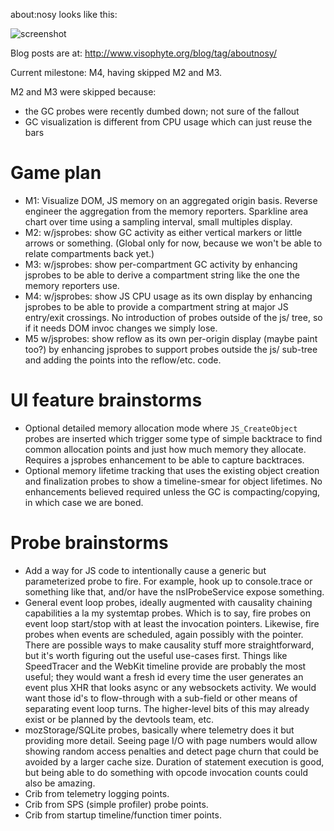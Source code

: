 about:nosy looks like this:

![screenshot](http://www.visophyte.org/blog/wp-content/uploads/2012/02/about-nosy-overview-scaled.png)

Blog posts are at:
http://www.visophyte.org/blog/tag/aboutnosy/

Current milestone: M4, having skipped M2 and M3.

M2 and M3 were skipped because:
- the GC probes were recently dumbed down; not sure of the fallout
- GC visualization is different from CPU usage which can just reuse the bars

# Game plan

- M1: Visualize DOM, JS memory on an aggregated origin basis.  Reverse engineer
  the aggregation from the memory reporters.  Sparkline area chart over time
  using a sampling interval, small multiples display.
- M2: w/jsprobes: show GC activity as either vertical markers or little arrows
  or something.  (Global only for now, because we won't be able to relate
  compartments back yet.)
- M3: w/jsprobes: show per-compartment GC activity by enhancing jsprobes to be
  able to derive a compartment string like the one the memory reporters use.
- M4: w/jsprobes: show JS CPU usage as its own display by enhancing jsprobes to
  be able to provide a compartment string at major JS entry/exit crossings.
  No introduction of probes outside of the js/ tree, so if it needs DOM invoc
  changes we simply lose.
- M5 w/jsprobes: show reflow as its own per-origin display (maybe paint too?)
  by enhancing jsprobes to support probes outside the js/ sub-tree and adding
  the points into the reflow/etc. code.

# UI feature brainstorms

- Optional detailed memory allocation mode where `JS_CreateObject` probes are
  inserted which trigger some type of simple backtrace to find common
  allocation points and just how much memory they allocate.  Requires a
  jsprobes enhancement to be able to capture backtraces.
- Optional memory lifetime tracking that uses the existing object creation and
  finalization probes to show a timeline-smear for object lifetimes.  No
  enhancements believed required unless the GC is compacting/copying, in which
  case we are boned.

# Probe brainstorms

- Add a way for JS code to intentionally cause a generic but parameterized
  probe to fire.  For example, hook up to console.trace or something like
  that, and/or have the nsIProbeService expose something.
- General event loop probes, ideally augmented with causality chaining
  capabilities a la my systemtap probes.  Which is to say, fire probes on event
  loop start/stop with at least the invocation pointers.  Likewise, fire probes
  when events are scheduled, again possibly with the pointer.  There are
  possible ways to make causality stuff more straightforward, but it's worth
  figuring out the useful use-cases first.  Things like SpeedTracer and the
  WebKit timeline provide are probably the most useful; they would want a fresh
  id every time the user generates an event plus XHR that looks async or any
  websockets activity.  We would want those id's to flow-through with a
  sub-field or other means of separating event loop turns.  The higher-level
  bits of this may already exist or be planned by the devtools team, etc.
- mozStorage/SQLite probes, basically where telemetry does it but providing
  more detail.  Seeing page I/O with page numbers would allow showing random
  access penalties and detect page churn that could be avoided by a larger
  cache size.  Duration of statement execution is good, but being able to
  do something with opcode invocation counts could also be amazing.
- Crib from telemetry logging points.
- Crib from SPS (simple profiler) probe points.
- Crib from startup timeline/function timer points.
